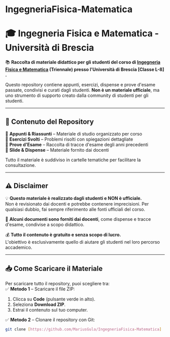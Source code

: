 # IngegneriaFisica-Matematica
# 🎓 Ingegneria Fisica e Matematica - Università di Brescia 

📚 **Raccolta di materiale didattico per gli studenti del corso di [Ingegneria Fisica e Matematica](https://unibs.coursecatalogue.cineca.it/corsi/2024/1425?annoOrdinamento=2024) (Triennale) presso l'Università di Brescia [Classe L-8] .**  

Questo repository contiene appunti, esercizi, dispense e prove d'esame passate, condivisi e curati dagli studenti. **Non è un materiale ufficiale**, ma uno strumento di supporto creato dalla community di studenti per gli studenti.  

---

## 📂 Contenuto del Repository  
🔹 **Appunti & Riassunti** – Materiale di studio organizzato per corso  
🔹 **Esercizi Svolti** – Problemi risolti con spiegazioni dettagliate  
🔹 **Prove d'Esame** – Raccolta di tracce d'esame degli anni precedenti  
🔹 **Slide & Dispense** – Materiale fornito dai docenti  

Tutto il materiale è suddiviso in cartelle tematiche per facilitare la consultazione.  

---

## ⚠️ Disclaimer  

💡 **Questo materiale è realizzato dagli studenti e NON è ufficiale.**  
Non è revisionato dai docenti e potrebbe contenere imprecisioni. Per qualsiasi dubbio, fai sempre riferimento alle fonti ufficiali del corso.  

📌 **Alcuni documenti sono forniti dai docenti**, come dispense e tracce d'esame, condivise a scopo didattico.  

💰 **Tutto il contenuto è gratuito e senza scopo di lucro.**  
L'obiettivo è esclusivamente quello di aiutare gli studenti nel loro percorso accademico.  

---

## 📥 Come Scaricare il Materiale  
Per scaricare tutto il repository, puoi scegliere tra:  
✅ **Metodo 1** – Scaricare il file ZIP:  
1. Clicca su **Code** (pulsante verde in alto).  
2. Seleziona **Download ZIP**.  
3. Estrai il contenuto sul tuo computer.  

✅ **Metodo 2** – Clonare il repository con Git:  
```bash
git clone [https://github.com/MariusGula/IngegneriaFisica-Matematica]
